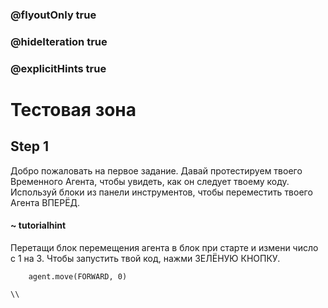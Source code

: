### @flyoutOnly true
### @hideIteration true
### @explicitHints true

# Тестовая зона

## Step 1
Добро пожаловать на первое задание. Давай протестируем твоего Временного Агента, чтобы увидеть, как он следует твоему коду. Используй блоки из панели инструментов, чтобы переместить твоего Агента ВПЕРЁД.

#### ~ tutorialhint
Перетащи блок перемещения агента в блок при старте и измени число с 1 на 3. Чтобы запустить твой код, нажми ЗЕЛЁНУЮ КНОПКУ.

```ghost
    agent.move(FORWARD, 0)
```
```template
\\
```
```package
```
